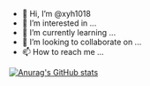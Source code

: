 - 👋 Hi, I’m @xyh1018
- 👀 I’m interested in ...
- 🌱 I’m currently learning ...
- 💞️ I’m looking to collaborate on ...
- 📫 How to reach me ...

[![Anurag's GitHub stats](https://github-readme-stats.vercel.app/api?username=xyh1018=anuraghazra)](https://github.com/anuraghazra/github-readme-stats)
